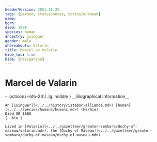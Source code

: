 ```yaml
---
headerVersion: 2023.11.25
tags: [person, status/notes, status/unknown]
name:
born:
died: 1688
species: human
ancestry: Isinguer
gender: male
whereabouts: Valarin
title: Marcel de Valarin
hide_toc: true
hide: [navigation]
---
```

# Marcel de Valarin
<div class="grid cards ext-narrow-margin ext-one-column" markdown>
- :octicons-info-24:{ .lg .middle } __Biographical Information__

    An [Isinguer](<../../history/istabor-alliance.md>) [human](<../../species/humans/humans.md>) (he/him)  
    Died DR 1688  
    { .bio }

    Lived in [Valarin](<../../gazetteer/greater-sembara/duchy-of-maseau/valarin.md>), the [Duchy of Maseau](<../../gazetteer/greater-sembara/duchy-of-maseau/duchy-of-maseau.md>)
</div>


